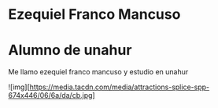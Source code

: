 # Ezequiel Franco Mancuso

# Alumno de unahur

Me llamo ezequiel franco mancuso y estudio en unahur

![img][https://media.tacdn.com/media/attractions-splice-spp-674x446/06/6a/da/cb.jpg]

[img1]: /ruta/a/la/imagen.jpg "Título alternativo"
